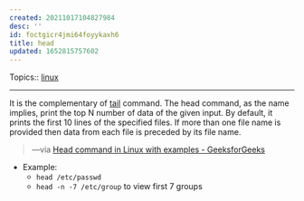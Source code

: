 ```yaml
---
created: 20211017104827984
desc: ''
id: foctgicr4jmi64foyykaxh6
title: head
updated: 1652815757602
---
```

   
Topics::  [linux](../topics/linux.md)   
   
   
---   
   
It is the complementary of [tail](../devlog/tail.md) command. The head command, as the name implies, print the top N number of data of the given input. By default, it prints the first 10 lines of the specified files. If more than one file name is provided then data from each file is preceded by its file name.   
   
> —via [Head command in Linux with examples - GeeksforGeeks](https://www.geeksforgeeks.org/head-command-linux-examples/)   
   
   
- Example:   
  - `head /etc/passwd`   
  - `head -n -7 /etc/group` to view first 7 groups